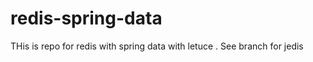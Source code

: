 # redis-spring-data  


THis is repo for redis with spring data with letuce .
See branch for jedis 
